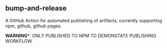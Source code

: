 ## bump-and-release

A GitHub Action for automated publishing of artifacts, currently supporting npm, github, github pages.

**WARNING***: ONLY PUBLISHED TO NPM TO DEMONSTATE PUBLISHING WORKFLOW.